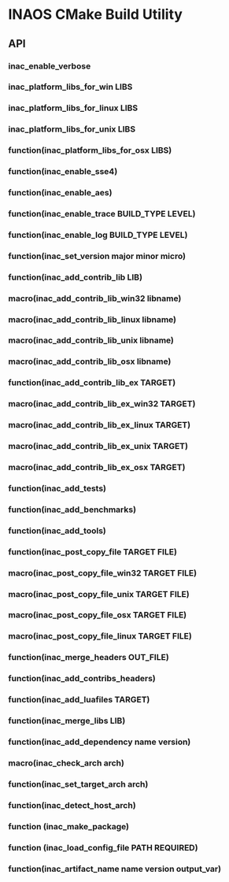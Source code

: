 # INAOS CMake Build Utility
## API
### inac_enable_verbose
### inac_platform_libs_for_win LIBS
### inac_platform_libs_for_linux LIBS
### inac_platform_libs_for_unix LIBS
### function(inac_platform_libs_for_osx LIBS)
### function(inac_enable_sse4)
### function(inac_enable_aes)
### function(inac_enable_trace BUILD_TYPE LEVEL)
### function(inac_enable_log BUILD_TYPE LEVEL)
### function(inac_set_version major minor micro)
### function(inac_add_contrib_lib LIB)
### macro(inac_add_contrib_lib_win32 libname)
### macro(inac_add_contrib_lib_linux libname)
### macro(inac_add_contrib_lib_unix libname)
### macro(inac_add_contrib_lib_osx libname)
### function(inac_add_contrib_lib_ex TARGET)
### macro(inac_add_contrib_lib_ex_win32 TARGET)
### macro(inac_add_contrib_lib_ex_linux TARGET)
### macro(inac_add_contrib_lib_ex_unix TARGET)
### macro(inac_add_contrib_lib_ex_osx TARGET)
### function(inac_add_tests)
### function(inac_add_benchmarks)
### function(inac_add_tools)
### function(inac_post_copy_file TARGET FILE)
### macro(inac_post_copy_file_win32 TARGET FILE)
### macro(inac_post_copy_file_unix TARGET FILE)
### macro(inac_post_copy_file_osx TARGET FILE)
### macro(inac_post_copy_file_linux TARGET FILE)
### function(inac_merge_headers OUT_FILE)
### function(inac_add_contribs_headers)
### function(inac_add_luafiles TARGET)
### function(inac_merge_libs LIB)
### function(inac_add_dependency name version)
### macro(inac_check_arch arch)
### function(inac_set_target_arch arch)
### function(inac_detect_host_arch)
### function (inac_make_package)
### function (inac_load_config_file PATH REQUIRED)
### function(inac_artifact_name name version output_var)
